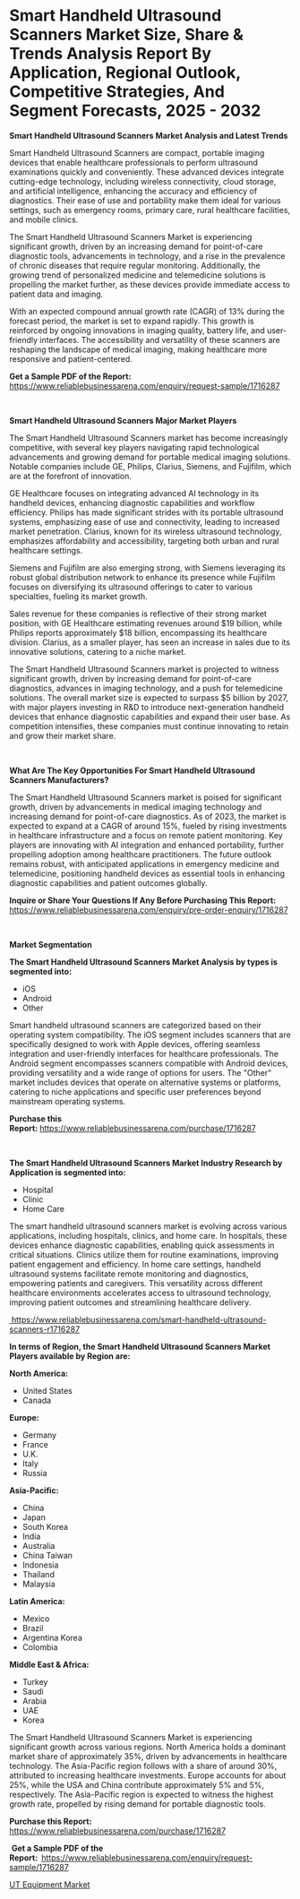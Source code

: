 <p><h1>Smart Handheld Ultrasound Scanners Market Size, Share & Trends Analysis Report By Application, Regional Outlook, Competitive Strategies, And Segment Forecasts, 2025 - 2032</h1></p><p><strong>Smart Handheld Ultrasound Scanners Market Analysis and Latest Trends</strong></p>
<p><p>Smart Handheld Ultrasound Scanners are compact, portable imaging devices that enable healthcare professionals to perform ultrasound examinations quickly and conveniently. These advanced devices integrate cutting-edge technology, including wireless connectivity, cloud storage, and artificial intelligence, enhancing the accuracy and efficiency of diagnostics. Their ease of use and portability make them ideal for various settings, such as emergency rooms, primary care, rural healthcare facilities, and mobile clinics.</p><p>The Smart Handheld Ultrasound Scanners Market is experiencing significant growth, driven by an increasing demand for point-of-care diagnostic tools, advancements in technology, and a rise in the prevalence of chronic diseases that require regular monitoring. Additionally, the growing trend of personalized medicine and telemedicine solutions is propelling the market further, as these devices provide immediate access to patient data and imaging. </p><p>With an expected compound annual growth rate (CAGR) of 13% during the forecast period, the market is set to expand rapidly. This growth is reinforced by ongoing innovations in imaging quality, battery life, and user-friendly interfaces. The accessibility and versatility of these scanners are reshaping the landscape of medical imaging, making healthcare more responsive and patient-centered.</p></p>
<p><strong>Get a Sample PDF of the Report:&nbsp;</strong> <a href="https://www.reliablebusinessarena.com/enquiry/request-sample/1716287?utm_campaign=1891&utm_medium=2&utm_source=Github&utm_content=ia&utm_term=12012025&utm_id=smart-handheld-ultrasound-scanners">https://www.reliablebusinessarena.com/enquiry/request-sample/1716287</a></p>
<p>&nbsp;</p>
<p><strong>Smart Handheld Ultrasound Scanners Major Market Players</strong></p>
<p><p>The Smart Handheld Ultrasound Scanners market has become increasingly competitive, with several key players navigating rapid technological advancements and growing demand for portable medical imaging solutions. Notable companies include GE, Philips, Clarius, Siemens, and Fujifilm, which are at the forefront of innovation. </p><p>GE Healthcare focuses on integrating advanced AI technology in its handheld devices, enhancing diagnostic capabilities and workflow efficiency. Philips has made significant strides with its portable ultrasound systems, emphasizing ease of use and connectivity, leading to increased market penetration. Clarius, known for its wireless ultrasound technology, emphasizes affordability and accessibility, targeting both urban and rural healthcare settings.</p><p>Siemens and Fujifilm are also emerging strong, with Siemens leveraging its robust global distribution network to enhance its presence while Fujifilm focuses on diversifying its ultrasound offerings to cater to various specialties, fueling its market growth.</p><p>Sales revenue for these companies is reflective of their strong market position, with GE Healthcare estimating revenues around $19 billion, while Philips reports approximately $18 billion, encompassing its healthcare division. Clarius, as a smaller player, has seen an increase in sales due to its innovative solutions, catering to a niche market.</p><p>The Smart Handheld Ultrasound Scanners market is projected to witness significant growth, driven by increasing demand for point-of-care diagnostics, advances in imaging technology, and a push for telemedicine solutions. The overall market size is expected to surpass $5 billion by 2027, with major players investing in R&D to introduce next-generation handheld devices that enhance diagnostic capabilities and expand their user base. As competition intensifies, these companies must continue innovating to retain and grow their market share.</p></p>
<p>&nbsp;</p>
<p><strong>What Are The Key Opportunities For Smart Handheld Ultrasound Scanners Manufacturers?</strong></p>
<p><p>The Smart Handheld Ultrasound Scanners market is poised for significant growth, driven by advancements in medical imaging technology and increasing demand for point-of-care diagnostics. As of 2023, the market is expected to expand at a CAGR of around 15%, fueled by rising investments in healthcare infrastructure and a focus on remote patient monitoring. Key players are innovating with AI integration and enhanced portability, further propelling adoption among healthcare practitioners. The future outlook remains robust, with anticipated applications in emergency medicine and telemedicine, positioning handheld devices as essential tools in enhancing diagnostic capabilities and patient outcomes globally.</p></p>
<p><strong>Inquire or Share Your Questions If Any Before Purchasing This Report:</strong> <a href="https://www.reliablebusinessarena.com/enquiry/pre-order-enquiry/1716287?utm_campaign=1891&utm_medium=2&utm_source=Github&utm_content=ia&utm_term=12012025&utm_id=smart-handheld-ultrasound-scanners">https://www.reliablebusinessarena.com/enquiry/pre-order-enquiry/1716287</a></p>
<p>&nbsp;</p>
<p><strong>Market Segmentation</strong></p>
<p><strong>The Smart Handheld Ultrasound Scanners Market Analysis by types is segmented into:</strong></p>
<p><ul><li>iOS</li><li>Android</li><li>Other</li></ul></p>
<p><p>Smart handheld ultrasound scanners are categorized based on their operating system compatibility. The iOS segment includes scanners that are specifically designed to work with Apple devices, offering seamless integration and user-friendly interfaces for healthcare professionals. The Android segment encompasses scanners compatible with Android devices, providing versatility and a wide range of options for users. The "Other" market includes devices that operate on alternative systems or platforms, catering to niche applications and specific user preferences beyond mainstream operating systems.</p></p>
<p><strong>Purchase this Report:&nbsp;</strong><a href="https://www.reliablebusinessarena.com/purchase/1716287?utm_campaign=1891&utm_medium=2&utm_source=Github&utm_content=ia&utm_term=12012025&utm_id=smart-handheld-ultrasound-scanners">https://www.reliablebusinessarena.com/purchase/1716287</a></p>
<p>&nbsp;</p>
<p><strong>The Smart Handheld Ultrasound Scanners Market Industry Research by Application is segmented into:</strong></p>
<p><ul><li>Hospital</li><li>Clinic</li><li>Home Care</li></ul></p>
<p><p>The smart handheld ultrasound scanners market is evolving across various applications, including hospitals, clinics, and home care. In hospitals, these devices enhance diagnostic capabilities, enabling quick assessments in critical situations. Clinics utilize them for routine examinations, improving patient engagement and efficiency. In home care settings, handheld ultrasound systems facilitate remote monitoring and diagnostics, empowering patients and caregivers. This versatility across different healthcare environments accelerates access to ultrasound technology, improving patient outcomes and streamlining healthcare delivery.</p></p>
<p><a href="https://www.reliablebusinessarena.com/smart-handheld-ultrasound-scanners-r1716287?utm_campaign=1891&utm_medium=2&utm_source=Github&utm_content=ia&utm_term=12012025&utm_id=smart-handheld-ultrasound-scanners">&nbsp;https://www.reliablebusinessarena.com/smart-handheld-ultrasound-scanners-r1716287</a></p>
<p><strong>In terms of Region, the Smart Handheld Ultrasound Scanners Market Players available by Region are:</strong></p>
<p>
    <p> <strong> North America: </strong>
        <ul>
            <li>United States</li>
            <li>Canada</li>
        </ul>
        </p> 
    <p> <strong> Europe: </strong>
        <ul>
            <li>Germany</li>
            <li>France</li>
            <li>U.K.</li>
            <li>Italy</li>
            <li>Russia</li>
        </ul>
        </p> 
    <p> <strong> Asia-Pacific: </strong>
        <ul>
            <li>China</li>
            <li>Japan</li>
            <li>South Korea</li>
            <li>India</li>
            <li>Australia</li>
            <li>China Taiwan</li>
            <li>Indonesia</li>
            <li>Thailand</li>
            <li>Malaysia</li>
        </ul>
        </p> 
    <p> <strong> Latin America: </strong>
        <ul>
            <li>Mexico</li>
            <li>Brazil</li>
            <li>Argentina Korea</li>
            <li>Colombia</li>
        </ul>
        </p> 
    <p> <strong> Middle East & Africa: </strong>
        <ul>
            <li>Turkey</li>
            <li>Saudi</li>
            <li>Arabia</li>
            <li>UAE</li>
            <li>Korea</li>
        </ul>
    </p>
    </p>
<p><p>The Smart Handheld Ultrasound Scanners Market is experiencing significant growth across various regions. North America holds a dominant market share of approximately 35%, driven by advancements in healthcare technology. The Asia-Pacific region follows with a share of around 30%, attributed to increasing healthcare investments. Europe accounts for about 25%, while the USA and China contribute approximately 5% and 5%, respectively. The Asia-Pacific region is expected to witness the highest growth rate, propelled by rising demand for portable diagnostic tools.</p></p>
<p><strong>Purchase this Report: </strong><a href="https://www.reliablebusinessarena.com/purchase/1716287?utm_campaign=1891&utm_medium=2&utm_source=Github&utm_content=ia&utm_term=12012025&utm_id=smart-handheld-ultrasound-scanners">https://www.reliablebusinessarena.com/purchase/1716287</a></p>
<p>&nbsp;<strong>Get a Sample PDF of the Report:&nbsp;&nbsp;</strong><a href="https://www.reliablebusinessarena.com/enquiry/request-sample/1716287?utm_campaign=1891&utm_medium=2&utm_source=Github&utm_content=ia&utm_term=12012025&utm_id=smart-handheld-ultrasound-scanners">https://www.reliablebusinessarena.com/enquiry/request-sample/1716287</a></p>
<p><strong></strong></p>
<p><p><a href="https://github.com/Krish2023na/Market-Research-Report-List-7/blob/main/ut-equipment-market.md?utm_campaign=1891&utm_medium=2&utm_source=Github&utm_content=ia&utm_term=12012025&utm_id=smart-handheld-ultrasound-scanners">UT Equipment Market</a></p></p>